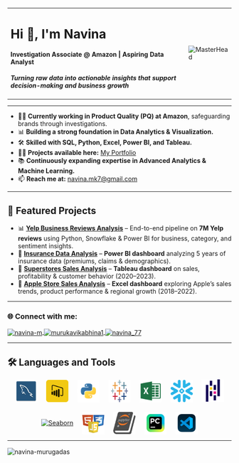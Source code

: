 <div align="center">

<table>
<tr>
<td>

<h1>Hi 👋, I'm Navina</h1>
<h4>Investigation Associate @ Amazon | Aspiring Data Analyst</h4>
<h4><i>Turning raw data into actionable insights that support decision-making and business growth</i></h4>

</td>
<td>
  <img src="https://i.pinimg.com/originals/fc/71/63/fc71635c7f1b09ed30413f59bb749582.gif" 
       alt="MasterHead" width="350" />
</td>
</tr>
</table>

</div>

---

- 👩‍💼 **Currently working in Product Quality (PQ) at Amazon**, safeguarding brands through investigations.  
- 📊 **Building a strong foundation in Data Analytics & Visualization.**  
- 🛠️ **Skilled with SQL, Python, Excel, Power BI, and Tableau.**  
- 👨‍💻 **Projects available here:** [My Portfolio](https://navina-murugadas.github.io/Portfolio/)  
- 📚 **Continuously expanding expertise in Advanced Analytics & Machine Learning.**  
- 📫 **Reach me at:** navina.mk7@gmail.com  

---

## 📌 Featured Projects  

- 📊 [**Yelp Business Reviews Analysis**](https://github.com/Navina-Murugadas/Yelp_Business_Review_Analysis) – End-to-end pipeline on **7M Yelp reviews** using Python, Snowflake & Power BI for business, category, and sentiment insights.  
- 🏥 [**Insurance Data Analysis**](https://github.com/Navina-Murugadas/Insurance_Data_Analysis) – **Power BI dashboard** analyzing 5 years of insurance data (premiums, claims & demographics).  
- 🛒 [**Superstores Sales Analysis**](https://github.com/Navina-Murugadas/Superstores_Tableau) – **Tableau dashboard** on sales, profitability & customer behavior (2020–2023).  
- 🍏 [**Apple Store Sales Analysis**](https://github.com/Navina-Murugadas/Apple_Global_Sales_Analysis) – **Excel dashboard** exploring Apple’s sales trends, product performance & regional growth (2018–2022).  

---

<h3 align="left">🌐 Connect with me:</h3>
<p align="left">
<a href="https://linkedin.com/in/navina-m" target="blank">
  <img align="center" src="https://raw.githubusercontent.com/rahuldkjain/github-profile-readme-generator/master/src/images/icons/Social/linked-in-alt.svg" alt="navina-m" height="30" width="40" />
</a>
<a href="https://www.hackerrank.com/murukavikabhina1" target="blank">
  <img align="center" src="https://raw.githubusercontent.com/rahuldkjain/github-profile-readme-generator/master/src/images/icons/Social/hackerrank.svg" alt="murukavikabhina1" height="30" width="40" />
</a>
<a href="https://leetcode.com/navina_77" target="blank">
  <img align="center" src="https://raw.githubusercontent.com/rahuldkjain/github-profile-readme-generator/master/src/images/icons/Social/leet-code.svg" alt="navina_77" height="30" width="40" />
</a>
</p>

---

## 🛠️ Languages and Tools  

<div style="display: flex; flex-wrap: wrap; justify-content: center; gap: 20px; align-items: center; margin-top: 10px;">
  <!-- MySQL -->
  <img src="Assets/MySQL.png" alt="MySQL" width="50" height="50"/>
  <!-- PowerBI -->
  <img src="Assets/PowerBI.png" alt="PowerBI" width="50" height="50"/>
  <!-- Python -->
  <img src="Assets/Python.png" alt="Python" width="50" height="50"/>
  <!-- Tableau -->
  <img src="Assets/Tableau.jpg" alt="Tableau" width="50" height="50"/>
  <!-- Excel -->
  <img src="Assets/Excel.png" alt="Excel" width="50" height="50"/>
  <!-- Snowflake -->
  <img src="Assets/Snowflake.png" alt="Snowflake" width="50" height="50"/>
  <!-- Pandas -->
  <a href="https://pandas.pydata.org/" target="_blank" rel="noreferrer">
    <img src="https://raw.githubusercontent.com/devicons/devicon/2ae2a900d2f041da66e950e4d48052658d850630/icons/pandas/pandas-original.svg" alt="Pandas" width="50" height="50"/>
  </a>
  <!-- Seaborn -->
  <a href="https://seaborn.pydata.org/" target="_blank" rel="noreferrer">
    <img src="https://raw.githubusercontent.com/navina-murugadas/assets/main/icons/seaborn.png" alt="Seaborn" width="50" height="50"/>
  </a>
  <!-- HCJ -->
  <img src="Assets/HCJ.png" alt="HTML_CSS_JS" width="50" height="50"/>
  <!-- Jupyter -->
  <img src="Assets/Jupyter.png" alt="Jupyter" width="50" height="50"/>
  <!-- Pycharm -->
  <img src="Assets/Pycharm.png" alt="Pycharm" width="50" height="50"/>
  <!-- VSC -->
  <img src="Assets/VSC.png" alt="Visual Studio Code" width="50" height="50"/>
  

</div>

---

<p><img align="center" src="https://github-readme-stats.vercel.app/api/top-langs?username=navina-murugadas&show_icons=true&locale=en&layout=compact" alt="navina-murugadas" /></p>
